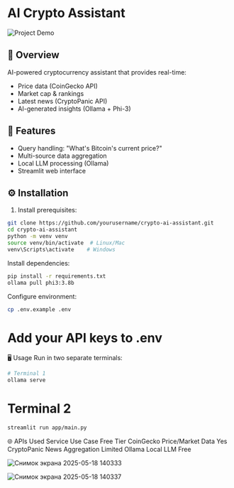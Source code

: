 # AI Crypto Assistant

![Project Demo](assets/demo.gif)

## 📌 Overview
AI-powered cryptocurrency assistant that provides real-time:
- Price data (CoinGecko API)
- Market cap & rankings
- Latest news (CryptoPanic API)
- AI-generated insights (Ollama + Phi-3)

## 🚀 Features
- Query handling: "What's Bitcoin's current price?"
- Multi-source data aggregation
- Local LLM processing (Ollama)
- Streamlit web interface

## ⚙️ Installation
1. Install prerequisites:
```bash
git clone https://github.com/yourusername/crypto-ai-assistant.git
cd crypto-ai-assistant
python -m venv venv
source venv/bin/activate  # Linux/Mac
venv\Scripts\activate    # Windows
```
Install dependencies:

```bash
pip install -r requirements.txt
ollama pull phi3:3.8b
```
Configure environment:

```bash
cp .env.example .env
```
# Add your API keys to .env
🖥️ Usage
Run in two separate terminals:

```bash
# Terminal 1
ollama serve
```
# Terminal 2
```bash
streamlit run app/main.py
```
🌐 APIs Used
Service	Use Case	Free Tier
CoinGecko	Price/Market Data	Yes
CryptoPanic	News Aggregation	Limited
Ollama	Local LLM	Free

![Снимок экрана 2025-05-18 140333](https://github.com/user-attachments/assets/51f0f034-882c-4301-b008-7b949cd005ef)

![Снимок экрана 2025-05-18 140337](https://github.com/user-attachments/assets/89609c37-43c3-4dd9-9fc2-2f73545941c0)
